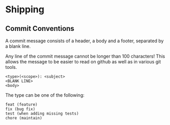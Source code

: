# Shipping

## Commit Conventions

A commit message consists of a header, a body and a footer, separated by a blank line.

Any line of the commit message cannot be longer than 100 characters! This allows the message to be easier to read on github as well as in various git tools.

```
<type>(<scope>): <subject>
<BLANK LINE>
<body>
```

The type can be one of the following:
```
feat (feature)
fix (bug fix)
test (when adding missing tests)
chore (maintain)
```